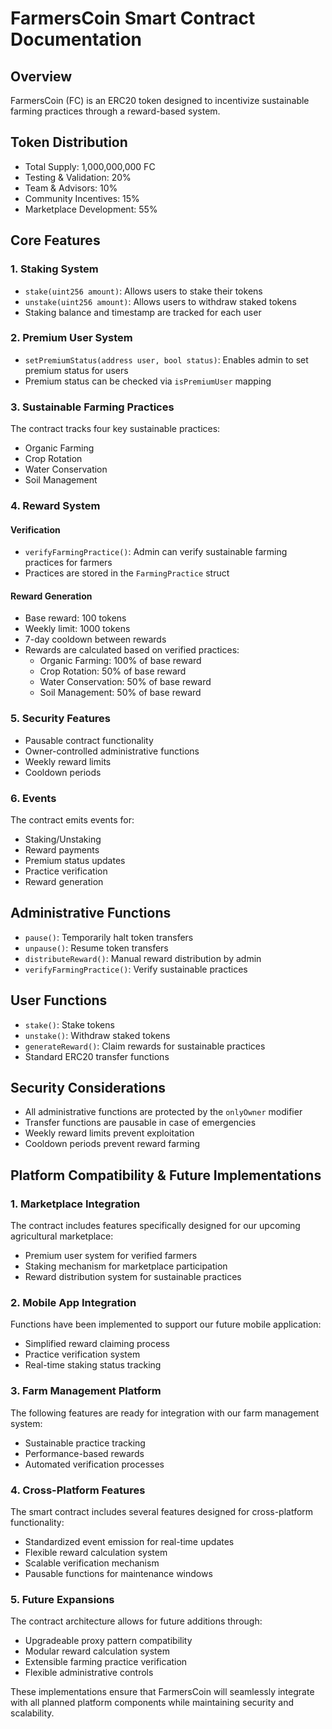 # FarmersCoin Smart Contract Documentation

## Overview
FarmersCoin (FC) is an ERC20 token designed to incentivize sustainable farming practices through a reward-based system.

## Token Distribution
- Total Supply: 1,000,000,000 FC
- Testing & Validation: 20%
- Team & Advisors: 10%
- Community Incentives: 15%
- Marketplace Development: 55%

## Core Features

### 1. Staking System
- `stake(uint256 amount)`: Allows users to stake their tokens
- `unstake(uint256 amount)`: Allows users to withdraw staked tokens
- Staking balance and timestamp are tracked for each user

### 2. Premium User System
- `setPremiumStatus(address user, bool status)`: Enables admin to set premium status for users
- Premium status can be checked via `isPremiumUser` mapping

### 3. Sustainable Farming Practices
The contract tracks four key sustainable practices:
- Organic Farming
- Crop Rotation
- Water Conservation
- Soil Management

### 4. Reward System

#### Verification
- `verifyFarmingPractice()`: Admin can verify sustainable farming practices for farmers
- Practices are stored in the `FarmingPractice` struct

#### Reward Generation
- Base reward: 100 tokens
- Weekly limit: 1000 tokens
- 7-day cooldown between rewards
- Rewards are calculated based on verified practices:
  - Organic Farming: 100% of base reward
  - Crop Rotation: 50% of base reward
  - Water Conservation: 50% of base reward
  - Soil Management: 50% of base reward

### 5. Security Features
- Pausable contract functionality
- Owner-controlled administrative functions
- Weekly reward limits
- Cooldown periods

### 6. Events
The contract emits events for:
- Staking/Unstaking
- Reward payments
- Premium status updates
- Practice verification
- Reward generation

## Administrative Functions
- `pause()`: Temporarily halt token transfers
- `unpause()`: Resume token transfers
- `distributeReward()`: Manual reward distribution by admin
- `verifyFarmingPractice()`: Verify sustainable practices

## User Functions
- `stake()`: Stake tokens
- `unstake()`: Withdraw staked tokens
- `generateReward()`: Claim rewards for sustainable practices
- Standard ERC20 transfer functions

## Security Considerations
- All administrative functions are protected by the `onlyOwner` modifier
- Transfer functions are pausable in case of emergencies
- Weekly reward limits prevent exploitation
- Cooldown periods prevent reward farming

## Platform Compatibility & Future Implementations

### 1. Marketplace Integration
The contract includes features specifically designed for our upcoming agricultural marketplace:
- Premium user system for verified farmers
- Staking mechanism for marketplace participation
- Reward distribution system for sustainable practices

### 2. Mobile App Integration
Functions have been implemented to support our future mobile application:
- Simplified reward claiming process
- Practice verification system
- Real-time staking status tracking

### 3. Farm Management Platform
The following features are ready for integration with our farm management system:
- Sustainable practice tracking
- Performance-based rewards
- Automated verification processes

### 4. Cross-Platform Features
The smart contract includes several features designed for cross-platform functionality:
- Standardized event emission for real-time updates
- Flexible reward calculation system
- Scalable verification mechanism
- Pausable functions for maintenance windows

### 5. Future Expansions
The contract architecture allows for future additions through:
- Upgradeable proxy pattern compatibility
- Modular reward calculation system
- Extensible farming practice verification
- Flexible administrative controls

These implementations ensure that FarmersCoin will seamlessly integrate with all planned platform components while maintaining security and scalability.
